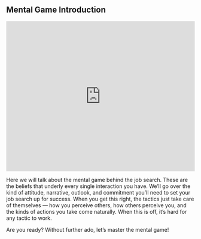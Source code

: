 ## Mental Game Introduction

<iframe width="100%" height="400" src="https://www.youtube.com/embed/KhHaBRl84sM" frameborder="0" allow="accelerometer; autoplay; encrypted-media; gyroscope; picture-in-picture" allowfullscreen></iframe>

Here we will talk about the mental game behind the job search. These are the beliefs that underly every single interaction you have. We’ll go over the kind of attitude, narrative, outlook, and commitment you’ll need to set your job search up for success. When you get this right, the tactics just take care of themselves — how you perceive others, how others perceive you, and the kinds of actions you take come naturally. When this is off, it’s hard for any tactic to work.

Are you ready? Without further ado, let’s master the mental game!

